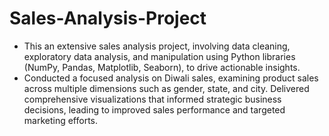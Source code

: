# Sales-Analysis-Project
- This an extensive sales analysis project, involving data cleaning, exploratory data analysis, and manipulation using Python libraries (NumPy, Pandas, Matplotlib, Seaborn), to drive actionable insights.
- Conducted a focused analysis on Diwali sales, examining product sales across multiple dimensions such as gender, state, and city. Delivered comprehensive visualizations that informed strategic business decisions, leading to improved sales performance and targeted marketing efforts.
